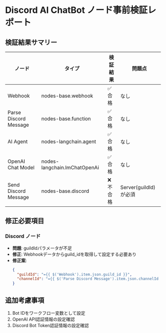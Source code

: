 # Discord AI ChatBot ノード事前検証レポート

## 検証結果サマリー

| ノード | タイプ | 検証結果 | 問題点 |
|--------|--------|----------|---------|
| Webhook | nodes-base.webhook | ✅ 合格 | なし |
| Parse Discord Message | nodes-base.function | ✅ 合格 | なし |
| AI Agent | nodes-langchain.agent | ✅ 合格 | なし |
| OpenAI Chat Model | nodes-langchain.lmChatOpenAi | ✅ 合格 | なし |
| Send Discord Message | nodes-base.discord | ❌ 不合格 | Server(guildId)が必須 |

## 修正必要項目

### Discord ノード
- **問題**: guildIdパラメータが不足
- **修正**: Webhookデータからguild_idを取得して設定する必要あり
- **修正案**:
  ```json
  {
    "guildId": "={{ $('Webhook').item.json.guild_id }}",
    "channelId": "={{ $('Parse Discord Message').item.json.channelId }}"
  }
  ```

## 追加考慮事項
1. Bot IDをワークフロー変数として設定
2. OpenAI API認証情報の設定確認
3. Discord Bot Token認証情報の設定確認